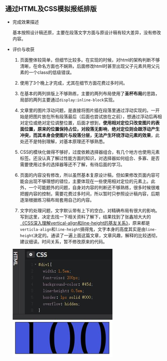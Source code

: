 ## 通过HTML及CSS模拟报纸排版

* 完成效果描述

	基本按照设计稿还原，主要在段落文字方面与原设计稿有较大差异，没有修改内容。

* 评价与收获

	1. 页面整体较简单，但细节比较多。在实现的时候，对html的架构判断不够清晰，在命名方面也不娴熟，后面修改html时甚至出现父子元素共用父元素的一个class的低级错误。

	2. 使用了3个晚上才完成，尤其在细节方面花费过多时间。

	3. 在基本的两列排版上不够熟练，主要的两列布局使用了**圣杯布局**的思路，局部的两列主要通过`display:inline-block`实现。

	4. 文章里的图片浮动问题，是直接将图片插在段落里通过浮动实现的。一开始是把图片放在所有段落最后（后面也尝试放在之前），想通过浮动后再相对定位或绝对定位调整位置，后面才想到，**使用相对定位只改变图片的表面位置，原来的位置保持占位，对段落无影响**，**绝对定位则会跟浮动产生冲突，而其本身会使图片与段落分层，无法产生环绕浮动元素的效果**，此处还不是特别理解，对基本原理还不够熟悉。

	5. CSS的模块化做得不够好，过度依赖选择器组合，有几个地方也使用元素标签。还没认真了解过性能方面的知识，对选择器如何组合、多寡、是否需要使用过多的选择器等还不了解，有待后面的学习。

	6. 页面的内容没有修改，所以虽然基本复原设计稿，但如果修改页面内容可能会出现不够理想的错位，主要体现在一些使用相对定位的元素上。此外，一个可能题外的问题，自身对内容的判断还不够熟练，很多时候很难把握内容的控制，需要花费过多时间，所以暂时只参照设计稿内容，后期逐渐根据练习稿布局套用自己的内容。

	7. 文字的处理问题，文字默认带有上下的空白，对精确布局有很大的影响。写到这里，决定去找一下相关资料了解下，结果找到了张鑫旭大大的[《CSS深入理解vertical-align和line-height的基友关系》](http://www.zhangxinxu.com/wordpress/2015/08/css-deep-understand-vertical-align-and-line-height/)，原来都是`verticla-align`和`line-height`搞得鬼，文字本身的高度其实是由`line-height`决定的。通读了一遍上面这篇文章，文章风趣，解释的比较透彻，建议细读。时间关系，暂不修改原来的代码。

	![line-height决定文字高度](img/line-height.jpg)